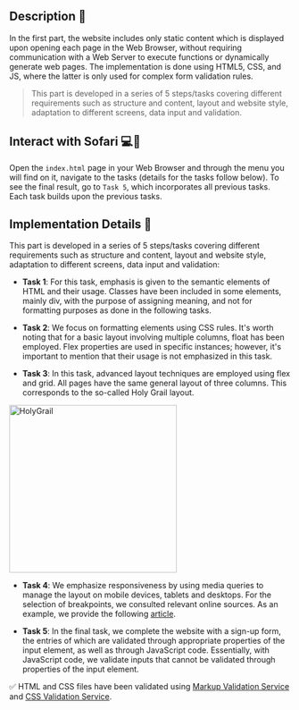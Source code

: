 ## Description 📌
In the first part, the website includes only static content which is displayed upon opening each page in the Web Browser, without requiring communication with a Web Server to execute functions or dynamically generate web pages. The implementation is done using HTML5, CSS, and JS, where the latter is only used for complex form validation rules.
> This part is developed in a series of 5 steps/tasks covering different requirements such as structure and content, layout and website style, adaptation to different screens, data input and validation.

## Interact with Sofari 💻📱
Open the ```index.html``` page in your Web Browser and through the menu you will find on it, navigate to the tasks (details for the tasks follow below). To see the final result, go to ```Task 5```, which incorporates all previous tasks. Each task builds upon the previous tasks.

## Implementation Details 📜
This part is developed in a series of 5 steps/tasks covering different requirements such as structure and content, layout and website style, adaptation to different screens, data input and validation:

- **Task 1**: For this task, emphasis is given to the semantic elements of HTML and their usage. Classes have been included in some elements, mainly div, with the purpose of assigning meaning, and not for formatting purposes as done in the following tasks.


- **Task 2**: We focus on formatting elements using CSS rules. It's worth noting that for a basic layout involving multiple columns, float has been employed. Flex properties are used in specific instances; however, it's important to mention that their usage is not emphasized in this task.


- **Task 3**: In this task, advanced layout techniques are employed using flex and grid. All pages have the same general layout of three columns. This corresponds to the so-called Holy Grail layout.

<a title="David Lark, CC BY-SA 4.0 &lt;https://creativecommons.org/licenses/by-sa/4.0&gt;, via Wikimedia Commons"
                        href="https://commons.wikimedia.org/wiki/File:HolyGrail.svg"><img width="300" alt="HolyGrail"
                            src="https://upload.wikimedia.org/wikipedia/commons/thumb/a/ad/HolyGrail.svg/512px-HolyGrail.svg.png"></a>

- **Task 4**: We emphasize responsiveness by using media queries to manage the layout on mobile devices, tablets and desktops. For the selection of breakpoints, we consulted relevant online sources. As an example, we provide the following <a href="https://www.altamira.ai/blog/common-screen-sizes-for-responsive-web-design">article</a>.


- **Task 5**: In the final task, we complete the website with a sign-up form, the entries of which are validated through appropriate properties of the input element, as well as through JavaScript code. Essentially, with JavaScript code, we validate inputs that cannot be validated through properties of the input element.

✅ HTML and CSS files have been validated using <a href="https://validator.w3.org/">Markup Validation Service</a> and <a href="https://jigsaw.w3.org/css-validator/">CSS Validation Service</a>.

